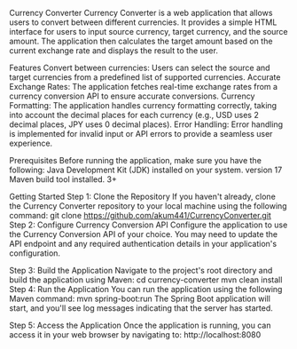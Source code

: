 Currency Converter
Currency Converter is a web application that allows users to convert between different currencies. It provides a simple HTML interface for users to input source currency, target currency, and the source amount. The application then calculates the target amount based on the current exchange rate and displays the result to the user.

Features
Convert between currencies: Users can select the source and target currencies from a predefined list of supported currencies.
Accurate Exchange Rates: The application fetches real-time exchange rates from a currency conversion API to ensure accurate conversions.
Currency Formatting: The application handles currency formatting correctly, taking into account the decimal places for each currency (e.g., USD uses 2 decimal places, JPY uses 0 decimal places).
Error Handling: Error handling is implemented for invalid input or API errors to provide a seamless user experience.

Prerequisites
Before running the application, make sure you have the following:
Java Development Kit (JDK) installed on your system. version 17 
Maven build tool installed. 3+

Getting Started
Step 1: Clone the Repository
If you haven't already, clone the Currency Converter repository to your local machine using the following command:
git clone https://github.com/akum441/CurrencyConverter.git
Step 2: Configure Currency Conversion API
Configure the application to use the Currency Conversion API of your choice. You may need to update the API endpoint and any required authentication details in your application's configuration.

Step 3: Build the Application
Navigate to the project's root directory and build the application using Maven:
cd currency-converter
mvn clean install
Step 4: Run the Application
You can run the application using the following Maven command:
mvn spring-boot:run
The Spring Boot application will start, and you'll see log messages indicating that the server has started.

Step 5: Access the Application
Once the application is running, you can access it in your web browser by navigating to:
http://localhost:8080
